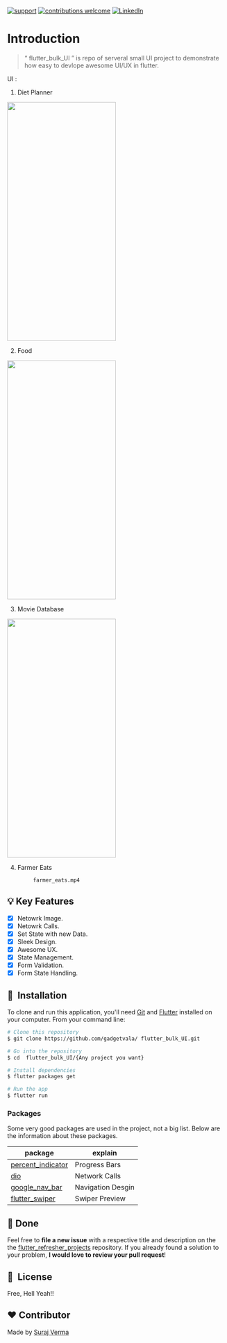 [![support](https://img.shields.io/badge/plateform-flutter%7Candroid%20studio-9cf?style=plastic&logo=appveyor)](https://github.com/gadgetvala/flutter_bulk_UI)
[![contributions welcome](https://img.shields.io/badge/contributions-welcome-brightgreen.svg?style=flat)](https://github.com/gadgetvala/flutter_bulk_UI/issues)
[![LinkedIn](https://img.shields.io/badge/-LinkedIn-black.svg?style=flat-square&logo=linkedin&colorB=555)](https://www.linkedin.com/in/gadgetvala/)

# Introduction

> “ flutter_bulk_UI ”
> is repo of serveral small UI project to demonstrate how easy to devlope awesome UI/UX in flutter.

UI :

1. Diet Planner

<img src="diet_planner/images/preview.gif" width="250" height="550"/>

2. Food

<img src="food/images/preview.gif" width="250" height="550"/>

3. Movie Database

<img src="movie_database/dev-assets/output.gif" width="250" height="550"/>

4. Farmer Eats

          


            farmer_eats.mp4
          
          
## :bulb: Key Features

- [x] Netowrk Image.
- [x] Netowrk Calls.
- [x] Set State with new Data.
- [x] Sleek Design.
- [x] Awesome UX.
- [x] State Management.
- [x] Form Validation.
- [x] Form State Handling.

## 🚀 &nbsp;Installation

To clone and run this application, you'll need [Git](https://git-scm.com) and [Flutter](https://flutter.dev/docs/get-started/install) installed on your computer. From your command line:

```bash
# Clone this repository
$ git clone https://github.com/gadgetvala/ flutter_bulk_UI.git

# Go into the repository
$ cd  flutter_bulk_UI/{Any project you want}

# Install dependencies
$ flutter packages get

# Run the app
$ flutter run
```

### Packages

Some very good packages are used in the project, not a big list.
Below are the information about these packages.

| package                                                          | explain           |
| ---------------------------------------------------------------- | ----------------- |
| [ percent_indicator](https://pub.dev/packages/percent_indicator) | Progress Bars     |
| [dio](https://pub.dev/packages/dio)                              | Network Calls     |
| [google_nav_bar](https://pub.dev/packages/google_nav_bar)        | Navigation Desgin |
| [flutter_swiper](https://pub.dev/packages/flutter_swiper)        | Swiper Preview    |

## :clap: Done

Feel free to **file a new issue** with a respective title and description on the the [flutter_refresher_projects](https://github.com/gadgetvala/flutter_bulk_UI/issues) repository. If you already found a solution to your problem, **I would love to review your pull request**!

## 📘&nbsp; License

Free, Hell Yeah!!

## :heart: Contributor

Made by [Suraj Verma](https://github.com/gadgetvala)
